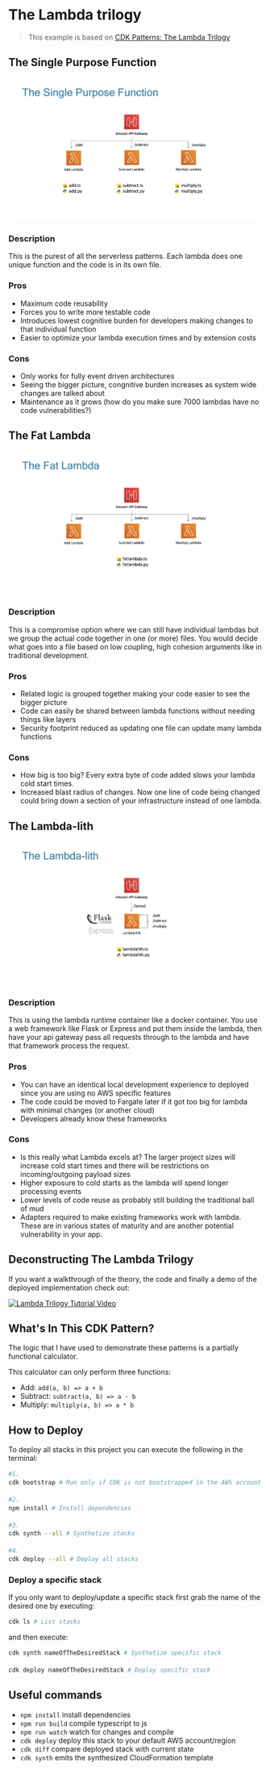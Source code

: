 # The Lambda trilogy

> This example is based on [CDK Patterns: The Lambda Trilogy](https://github.com/cdk-patterns/serverless/blob/main/the-lambda-trilogy)

## The Single Purpose Function

![single-purpose-function](img/the-single-purpose-function.png)

### Description
This is the purest of all the serverless patterns. Each lambda does one unique function and the code is in its own file.

### Pros
- Maximum code reusability
- Forces you to write more testable code
- Introduces lowest cognitive burden for developers making changes to that individual function
- Easier to optimize your lambda execution times and by extension costs

### Cons
- Only works for fully event driven architectures
- Seeing the bigger picture, congnitive burden increases as system wide changes are talked about
- Maintenance as it grows (how do you make sure 7000 lambdas have no code vulnerabilities?)

## The Fat Lambda

![fat-lambda](img/the-fat-lambda.png)

### Description
This is a compromise option where we can still have individual lambdas but we group the actual code together in one (or more) files. You would decide what goes into a file based on low coupling, high cohesion arguments like in traditional development.

### Pros
- Related logic is grouped together making your code easier to see the bigger picture
- Code can easily be shared between lambda functions without needing things like layers
- Security footprint reduced as updating one file can update many lambda functions

### Cons
- How big is too big? Every extra byte of code added slows your lambda cold start times.
- Increased blast radius of changes. Now one line of code being changed could bring down a section of your infrastructure instead of one lambda.

## The Lambda-lith

![arch](img/the-lambda-lith.png)

### Description
This is using the lambda runtime container like a docker container. You use a web framework like Flask or Express and put them inside the lambda, then have your api gateway pass all requests through to the lambda and have that framework process the request.

### Pros
- You can have an identical local development experience to deployed since you are using no AWS specific features
- The code could be moved to Fargate later if it got too big for lambda with minimal changes (or another cloud)
- Developers already know these frameworks

### Cons
- Is this really what Lambda excels at? The larger project sizes will increase cold start times and there will be restrictions on incoming/outgoing payload sizes
- Higher exposure to cold starts as the lambda will spend longer processing events
- Lower levels of code reuse as probably still building the traditional ball of mud
- Adapters required to make existing frameworks work with lambda. These are in various states of maturity and are another potential vulnerability in your app.

## Deconstructing The Lambda Trilogy
If you want a walkthrough of the theory, the code and finally a demo of the deployed implementation check out:

[![Lambda Trilogy Tutorial Video](https://img.youtube.com/vi/tHD3i06Z6gU/0.jpg)](https://www.youtube.com/watch?v=tHD3i06Z6gU)

## What's In This CDK Pattern?

The logic that I have used to demonstrate these patterns is a partially functional calculator.

This calculator can only perform three functions:
- Add: `add(a, b) => a + b`
- Subtract: `subtract(a, b) => a - b`
- Multiply: `multiply(a, b) => a * b`

## How to Deploy

To deploy all stacks in this project you can execute the following in the terminal:

```bash
#1.
cdk bootstrap # Run only if CDK is not bootstrapped in the AWS account

#2.
npm install # Install dependencies

#3.
cdk synth --all # Synthetize stacks

#4.
cdk deploy --all # Deploy all stacks
```

### Deploy a specific stack

If you only want to deploy/update a specific stack first grab the name of the desired one by executing:

```bash
cdk ls # List stacks
```

and then execute:

```bash
cdk synth nameOfTheDesiredStack # Synthetize specific stack

cdk deploy nameOfTheDesiredStack # Deploy specific stack
```

## Useful commands

* `npm install`     install dependencies
* `npm run build`   compile typescript to js
* `npm run watch`   watch for changes and compile
* `cdk deploy`      deploy this stack to your default AWS account/region
* `cdk diff`        compare deployed stack with current state
* `cdk synth`       emits the synthesized CloudFormation template

